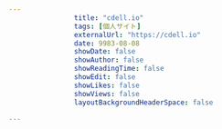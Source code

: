 ---
                title: "cdell.io"
                tags: [個人サイト]
                externalUrl: "https://cdell.io"
                date: 9983-08-08
                showDate: false
                showAuthor: false
                showReadingTime: false
                showEdit: false
                showLikes: false
                showViews: false
                layoutBackgroundHeaderSpace: false
                ---

